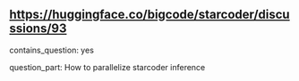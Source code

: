 ## https://huggingface.co/bigcode/starcoder/discussions/93

contains_question: yes

question_part: How to parallelize starcoder inference